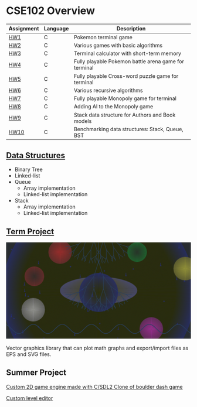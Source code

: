 
# CSE102 Overview

Assignment  | Language | Description
------------- | ------------- | ------------- 
[HW1](https://github.com/xinoip/edu/tree/master/CSE102/HW1)  | C | Pokemon terminal game
[HW2](https://github.com/xinoip/edu/tree/master/CSE102/HW2)    | C | Various games with basic algorithms
[HW3](https://github.com/xinoip/edu/tree/master/CSE102/HW3)    | C | Terminal calculator with short-term memory
[HW4](https://github.com/xinoip/edu/tree/master/CSE102/HW4)    | C | Fully playable Pokemon battle arena game for terminal
[HW5](https://github.com/xinoip/edu/tree/master/CSE102/HW5)    | C | Fully playable Cross-word puzzle game for terminal
[HW6](https://github.com/xinoip/edu/tree/master/CSE102/HW6)    | C | Various recursive algorithms
[HW7](https://github.com/xinoip/edu/tree/master/CSE102/HW7)    | C | Fully playable Monopoly game for terminal
[HW8](https://github.com/xinoip/edu/tree/master/CSE102/HW8)    | C | Adding AI to the Monopoly game
[HW9](https://github.com/xinoip/edu/tree/master/CSE102/HW9)    | C | Stack data structure for Authors and Book models
[HW10](https://github.com/xinoip/edu/tree/master/CSE102/HW10)    | C | Benchmarking data structures: Stack, Queue, BST

## [Data Structures](https://github.com/xinoip/edu/tree/master/CSE102/Data_Structures)

* Binary Tree
* Linked-list
* Queue
	* Array implementation
	* Linked-list implementation
* Stack
	* Array implementation
	* Linked-list implementation

## [Term Project](https://github.com/xinoip/edu/tree/master/CSE102/Term_Project)

![Vector Image](https://github.com/xinoip/edu/blob/readme-assets/Vector-Img.png)

Vector graphics library that can plot math graphs and export/import files as EPS and SVG files.

## Summer Project

[Custom 2D game engine made with C/SDL2 Clone of boulder dash game](https://github.com/xinoip/boulderDash) 

[Custom level editor](https://github.com/xinoip/boulderdash-level-editor) 

